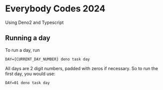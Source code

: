# Everybody Codes 2024

Using Deno2 and Typescript

## Running a day

To run a day, run

`DAY={CURRENT_DAY_NUMBER} deno task day`

All days are 2 digit numbers, padded with zeros if necessary. So to run the first day, you would use:

`DAY=01 deno task day`